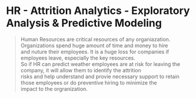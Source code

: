 # HR - Attrition Analytics -  Exploratory Analysis & Predictive Modeling

> Human Resources are critical resources of any organiazation. Organizations spend huge amount of time and money to hire <br>
> and nuture their employees. It is a huge loss for companies if employees leave, especially the key resources.  <br>
> So if HR can predict weather employees are at risk for leaving the company, it will allow them to identify the attrition  <br>
> risks and help understand and provie necessary support to retain those employees or do preventive hiring to minimize the  <br>
> impact to the orgranization.
